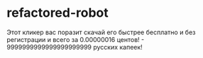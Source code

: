 # refactored-robot
Этот кликер вас поразит скачай его быстрее бесплатно и без регистрации и всего за 0.00000016 центов! - 9999999999999999999999 русских капеек!
